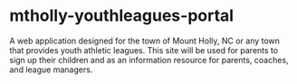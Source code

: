 # mtholly-youthleagues-portal
A web application designed for the town of Mount Holly, NC or any town that provides youth athletic leagues. This site will be used for parents to sign up their children and as an information resource for parents, coaches, and league managers.
